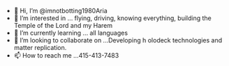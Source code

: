 - 👋 Hi, I’m @imnotbotting1980Aria
- 👀 I’m interested in ... flying, driving, knowing everything, building the Temple of the Lord and my Harem
- 🌱 I’m currently learning ... all languages 
- 💞️ I’m looking to collaborate on ...Developing h olodeck technologies and matter replication. 
- 📫 How to reach me ...415-413-7483 

<!---
imnotbotting1980Aria/imnotbotting1980Aria is a ✨ special ✨ repository because its `README.md` (this file) appears on your GitHub profile.
You can click the Preview link to take a look at your changes.
--->
